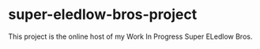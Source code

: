 # super-eledlow-bros-project
This project is the online host of my Work In Progress Super ELedlow Bros.
